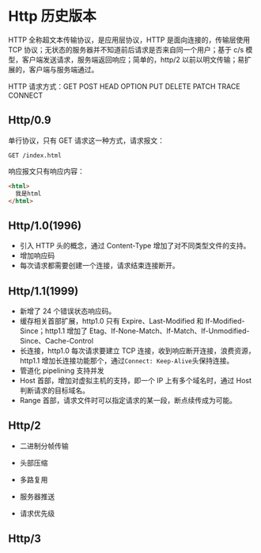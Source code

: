 # Http 历史版本

HTTP 全称超文本传输协议，是应用层协议，HTTP 是面向连接的，传输层使用 TCP 协议；无状态的服务器并不知道前后请求是否来自同一个用户；基于 c/s 模型，客户端发送请求，服务端返回响应；简单的，http/2 以前以明文传输；易扩展的，客户端与服务端通过。

HTTP 请求方式：GET POST HEAD OPTION PUT DELETE PATCH TRACE CONNECT

## Http/0.9

单行协议，只有 GET 请求这一种方式，请求报文：

```http
GET /index.html
```

响应报文只有响应内容：

```html
<html>
  我是html
</html>
```

## Http/1.0(1996)

- 引入 HTTP 头的概念，通过 Content-Type 增加了对不同类型文件的支持。
- 增加响应码
- 每次请求都需要创建一个连接，请求结束连接断开。

## Http/1.1(1999)

- 新增了 24 个错误状态响应码。
- 缓存相关首部扩展，http1.0 只有 Expire、Last-Modified 和 If-Modified-Since；http1.1 增加了 Etag、If-None-Match、If-Match、If-Unmodified-Since、Cache-Control
- 长连接，http1.0 每次请求要建立 TCP 连接，收到响应断开连接，浪费资源，http1.1 增加长连接功能那个，通过`Connect: Keep-Alive`头保持连接。
- 管道化 pipelining 支持并发
- Host 首部，增加对虚拟主机的支持，即一个 IP 上有多个域名时，通过 Host 判断请求的目标域名。
- Range 首部，请求文件时可以指定请求的某一段，断点续传成为可能。

## Http/2

- 二进制分帧传输

- 头部压缩
- 多路复用
- 服务器推送
- 请求优先级

## Http/3
